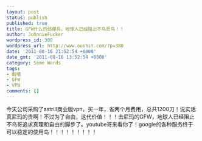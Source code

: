 ```yaml
---
layout: post
status: publish
published: true
title: GFW什么的弱爆鸟，地球人已经阻止不鸟哥鸟！！
author: JohnnieFucker
wordpress_id: 380
wordpress_url: http://www.oushit.com/?p=380
date: '2011-08-16 21:52:54 +0800'
date_gmt: '2011-08-16 13:52:54 +0800'
category: Some Words
tags:
- 翻墙
- GFW
- VPN
comments: []
---
```

<p><img src="http://www.vpnchoice.com/blog/wp-content/uploads/2011/06/astrill.jpg" alt="" /><br />
今天公司采购了astrill商业版vpn，买一年，省两个月费用，总共1200刀！说实话真尼玛的贵啊！不过为了自由，这代价值！！！去尼玛的GFW，地球人已经阻止不鸟哥追求真理和自由的脚步了。youtube哥来看你了！google的各种服务终于可以稳定的使用鸟！！！！！！！！！</p>
